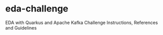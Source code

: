 # eda-challenge
EDA with Quarkus and Apache Kafka Challenge Instructions, References and Guidelines
